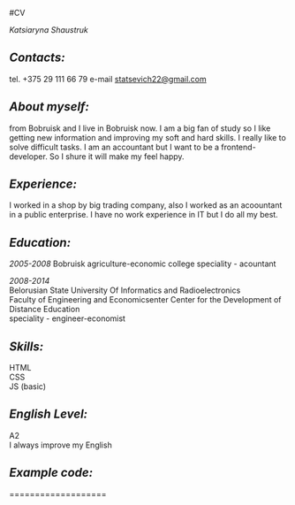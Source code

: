 #CV


*Katsiaryna Shaustruk*


*Contacts:*          
---------------                               

tel.    +375 29 111 66 79
e-mail  statsevich22@gmail.com                                                                                   


*About myself:*       
---------------

from Bobruisk and I live in Bobruisk now. 
I am a big fan of study so I like getting new information and improving 
my soft and hard skills. I really like to solve difficult tasks.
I am an accountant but I want to be a frontend-developer. So I shure it will make my feel happy.
 


*Experience:*                      
---------------               
                                            
I worked in a shop by big trading company, also I worked as an acoountant in a public enterprise.
I have no work experience in IT but I do all my best. 
                                                           

*Education:*                                                
---------------

*2005-2008*
Bobruisk agriculture-economic college
speciality - acountant      
          
*2008-2014*                    
Belorusian State University Of Informatics and Radioelectronics                                        
Faculty of Engineering and Economicsenter Center for the Development of Distance Education                                                    
speciality - engineer-economist              


*Skills:*                  
---------------

HTML               
CSS                     
JS (basic)                 


*English Level:*                     
---------------

A2                          
I always improve my English        

                       
*Example code:*                     
---------------



===================


